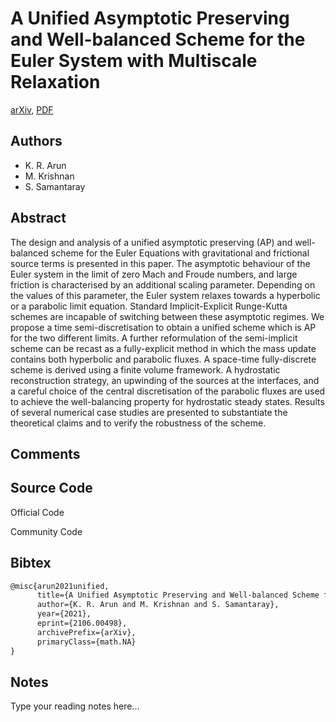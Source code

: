 
# A Unified Asymptotic Preserving and Well-balanced Scheme for the Euler System with Multiscale Relaxation

[arXiv](https://arxiv.org/abs/2106.0498), [PDF](https://arxiv.org/pdf/2106.0498.pdf)

## Authors

- K. R. Arun
- M. Krishnan
- S. Samantaray

## Abstract

The design and analysis of a unified asymptotic preserving (AP) and well-balanced scheme for the Euler Equations with gravitational and frictional source terms is presented in this paper. The asymptotic behaviour of the Euler system in the limit of zero Mach and Froude numbers, and large friction is characterised by an additional scaling parameter. Depending on the values of this parameter, the Euler system relaxes towards a hyperbolic or a parabolic limit equation. Standard Implicit-Explicit Runge-Kutta schemes are incapable of switching between these asymptotic regimes. We propose a time semi-discretisation to obtain a unified scheme which is AP for the two different limits. A further reformulation of the semi-implicit scheme can be recast as a fully-explicit method in which the mass update contains both hyperbolic and parabolic fluxes. A space-time fully-discrete scheme is derived using a finite volume framework. A hydrostatic reconstruction strategy, an upwinding of the sources at the interfaces, and a careful choice of the central discretisation of the parabolic fluxes are used to achieve the well-balancing property for hydrostatic steady states. Results of several numerical case studies are presented to substantiate the theoretical claims and to verify the robustness of the scheme.

## Comments



## Source Code

Official Code



Community Code



## Bibtex

```tex
@misc{arun2021unified,
      title={A Unified Asymptotic Preserving and Well-balanced Scheme for the Euler System with Multiscale Relaxation}, 
      author={K. R. Arun and M. Krishnan and S. Samantaray},
      year={2021},
      eprint={2106.00498},
      archivePrefix={arXiv},
      primaryClass={math.NA}
}
```

## Notes

Type your reading notes here...

